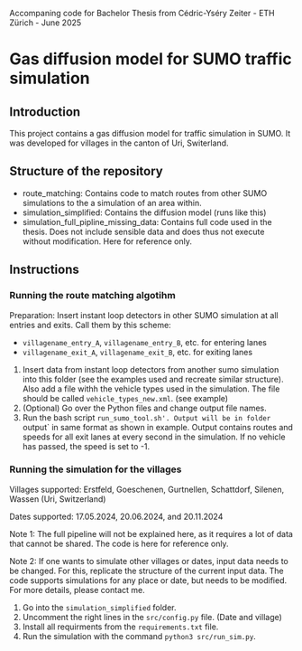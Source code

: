 Accompaning code for Bachelor Thesis from Cédric-Yséry Zeiter - ETH Zürich - June 2025

# Gas diffusion model for SUMO traffic simulation
## Introduction
This project contains a gas diffusion model for traffic simulation in SUMO. It was developed for villages in the canton of Uri, Switerland.

## Structure of the repository
- route_matching: Contains code to match routes from other SUMO simulations to the a simulation of an area within.
- simulation_simplified: Contains the diffusion model (runs like this)
- simulation_full_pipline_missing_data: Contains full code used in the thesis. Does not include sensible data and does thus not execute without modification. Here for reference only.

## Instructions

### Running the route matching algotihm
Preparation: Insert instant loop detectors in other SUMO simulation at all entries and exits. Call them by this scheme: 
- `villagename_entry_A`, `villagename_entry_B`, etc. for entering lanes
- `villagename_exit_A`, `villagename_exit_B`, etc. for exiting lanes
1. Insert data from instant loop detectors from another sumo simulation into this folder (see the examples used and recreate similar structure). Also add a file withh the vehicle types used in the simulation. The file should be called `vehicle_types_new.xml`. (see example)
2. (Optional) Go over the Python files and change output file names.
3. Run the bash script `run_sumo_tool.sh'.
Output will be in folder `output` in same format as shown in example. Output contains routes and speeds for all exit lanes at every second in the simulation. If no vehicle has passed, the speed is set to -1.

### Running the simulation for the villages

Villages supported: Erstfeld, Goeschenen, Gurtnellen, Schattdorf, Silenen, Wassen (Uri, Switzerland)

Dates supported: 17.05.2024, 20.06.2024, and 20.11.2024

Note 1: The full pipeline will not be explained here, as it requires a lot of data that cannot be shared. The code is here for reference only.

Note 2: If one wants to simulate other villages or dates, input data needs to be changed. For this, replicate the structure of the current input data. The code supports simulations for any place or date, but needs to be modified. For more details, please contact me.
1. Go into the `simulation_simplified` folder.
2. Uncomment the right lines in the `src/config.py` file. (Date and village)
3. Install all requirments from the `requirements.txt` file.
4. Run the simulation with the command `python3 src/run_sim.py`.